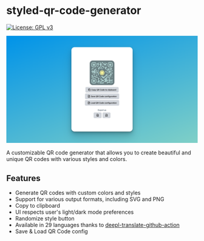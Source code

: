 # styled-qr-code-generator
[![License: GPL v3](https://img.shields.io/badge/License-GPLv3-blue.svg)](https://www.gnu.org/licenses/gpl-3.0)

![App preview](src/assets/app_preview.png)

A customizable QR code generator that allows you to create beautiful and unique QR codes with various styles and colors.

## Features

- Generate QR codes with custom colors and styles
- Support for various output formats, including SVG and PNG
- Copy to clipboard
- UI respects user's light/dark mode preferences
- Randomize style button
- Available in 29 languages thanks to [deepl-translate-github-action](https://github.com/lyqht/deepl-translate-github-action)
- Save & Load QR Code config
